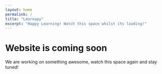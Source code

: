 ```yaml
---
layout: home
permalink: /
title: "Learnapy"
excerpt: "Happy Learning! Watch this space whilst its loading!"
---
```

# Website is coming soon
We are working on something awesome, watch this space again and stay tuned! 
